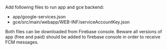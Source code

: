 <p>
Add following files to run app and gce backend:
<ul>
    <li>app/google-services.json</li>
    <li>gce/src/main/webapp/WEB-INF/serviceAccountKey.json</li>
</ul>
Both files can be downloaded from Firebase console.
Beware all versions of app (free and paid) should be added to firebase console in order to receive FCM messages.
</p>